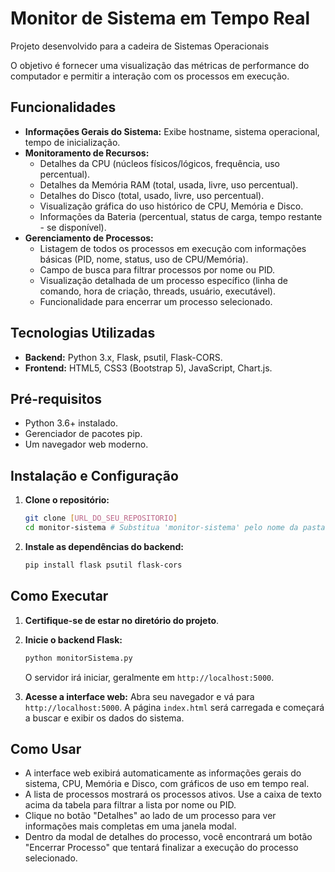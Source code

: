 # Monitor de Sistema em Tempo Real

Projeto desenvolvido para a cadeira de Sistemas Operacionais

O objetivo é fornecer uma visualização das métricas de performance do computador e permitir a interação com os processos em execução.

## Funcionalidades

* **Informações Gerais do Sistema:** Exibe hostname, sistema operacional, tempo de inicialização.
* **Monitoramento de Recursos:**
    * Detalhes da CPU (núcleos físicos/lógicos, frequência, uso percentual).
    * Detalhes da Memória RAM (total, usada, livre, uso percentual).
    * Detalhes do Disco (total, usado, livre, uso percentual).
    * Visualização gráfica do uso histórico de CPU, Memória e Disco.
    * Informações da Bateria (percentual, status de carga, tempo restante - se disponível).
* **Gerenciamento de Processos:**
    * Listagem de todos os processos em execução com informações básicas (PID, nome, status, uso de CPU/Memória).
    * Campo de busca para filtrar processos por nome ou PID.
    * Visualização detalhada de um processo específico (linha de comando, hora de criação, threads, usuário, executável).
    * Funcionalidade para encerrar um processo selecionado.

## Tecnologias Utilizadas

* **Backend:** Python 3.x, Flask, psutil, Flask-CORS.
* **Frontend:** HTML5, CSS3 (Bootstrap 5), JavaScript, Chart.js.

## Pré-requisitos

* Python 3.6+ instalado.
* Gerenciador de pacotes pip.
* Um navegador web moderno.

## Instalação e Configuração

1.  **Clone o repositório:**
    ```bash
    git clone [URL_DO_SEU_REPOSITORIO]
    cd monitor-sistema # Substitua 'monitor-sistema' pelo nome da pasta do seu projeto
    ```

2.  **Instale as dependências do backend:**
    ```bash
    pip install flask psutil flask-cors
    ```

## Como Executar

1.  **Certifique-se de estar no diretório do projeto**.

2.  **Inicie o backend Flask:**
    ```bash
    python monitorSistema.py
    ```
    O servidor irá iniciar, geralmente em `http://localhost:5000`.

3.  **Acesse a interface web:**
    Abra seu navegador e vá para `http://localhost:5000`. A página `index.html` será carregada e começará a buscar e exibir os dados do sistema.

## Como Usar

* A interface web exibirá automaticamente as informações gerais do sistema, CPU, Memória e Disco, com gráficos de uso em tempo real.
* A lista de processos mostrará os processos ativos. Use a caixa de texto acima da tabela para filtrar a lista por nome ou PID.
* Clique no botão "Detalhes" ao lado de um processo para ver informações mais completas em uma janela modal.
* Dentro da modal de detalhes do processo, você encontrará um botão "Encerrar Processo" que tentará finalizar a execução do processo selecionado.
